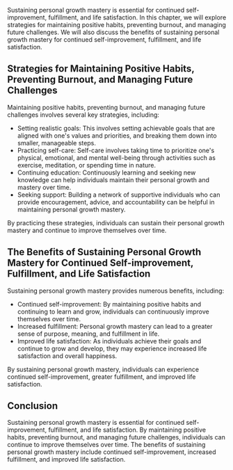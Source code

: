 
Sustaining personal growth mastery is essential for continued self-improvement, fulfillment, and life satisfaction. In this chapter, we will explore strategies for maintaining positive habits, preventing burnout, and managing future challenges. We will also discuss the benefits of sustaining personal growth mastery for continued self-improvement, fulfillment, and life satisfaction.

Strategies for Maintaining Positive Habits, Preventing Burnout, and Managing Future Challenges
----------------------------------------------------------------------------------------------

Maintaining positive habits, preventing burnout, and managing future challenges involves several key strategies, including:

* Setting realistic goals: This involves setting achievable goals that are aligned with one's values and priorities, and breaking them down into smaller, manageable steps.
* Practicing self-care: Self-care involves taking time to prioritize one's physical, emotional, and mental well-being through activities such as exercise, meditation, or spending time in nature.
* Continuing education: Continuously learning and seeking new knowledge can help individuals maintain their personal growth and mastery over time.
* Seeking support: Building a network of supportive individuals who can provide encouragement, advice, and accountability can be helpful in maintaining personal growth mastery.

By practicing these strategies, individuals can sustain their personal growth mastery and continue to improve themselves over time.

The Benefits of Sustaining Personal Growth Mastery for Continued Self-improvement, Fulfillment, and Life Satisfaction
---------------------------------------------------------------------------------------------------------------------

Sustaining personal growth mastery provides numerous benefits, including:

* Continued self-improvement: By maintaining positive habits and continuing to learn and grow, individuals can continuously improve themselves over time.
* Increased fulfillment: Personal growth mastery can lead to a greater sense of purpose, meaning, and fulfillment in life.
* Improved life satisfaction: As individuals achieve their goals and continue to grow and develop, they may experience increased life satisfaction and overall happiness.

By sustaining personal growth mastery, individuals can experience continued self-improvement, greater fulfillment, and improved life satisfaction.

Conclusion
----------

Sustaining personal growth mastery is essential for continued self-improvement, fulfillment, and life satisfaction. By maintaining positive habits, preventing burnout, and managing future challenges, individuals can continue to improve themselves over time. The benefits of sustaining personal growth mastery include continued self-improvement, increased fulfillment, and improved life satisfaction.
